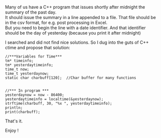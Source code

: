 Many of us have a C++ program that issues shortly after midnight the summary of the past day.  
It should issue the summary in a line appended to a file. That file should be in the csv format, for e.g. post processing in Excel.  
But you need to begin the line with a date identifier. And that identifier should be the day of yesterday (because you print it after midnight)  

I searched and did not find nice solutions.
So I dug into the guts of C++ ctime and propose that solution:

    //***Variables for Time***
    tm* timeinfo;  
    tm* yesterdaytimeinfo;  
    time_t now;
    time_t yesterdaynow;
    static char charbuff[120];  //Char buffer for many functions
     
     
    //*** In program ***
    yesterdaynow = now - 86400;
    yesterdaytimeinfo = localtime(&yesterdaynow);
    strftime(charbuff, 30, "%x ", yesterdaytimeinfo);
    println;
    print(charbuff);

That's it.

Enjoy !
